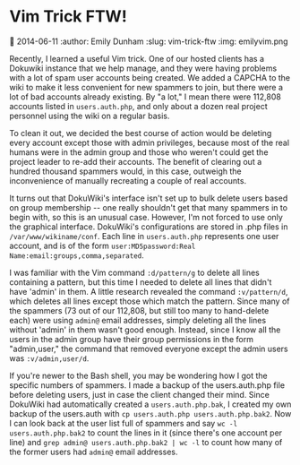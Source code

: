 Vim Trick FTW!
==============
:date: 2014-06-11
:author: Emily Dunham
:slug: vim-trick-ftw
:img: emilyvim.png

Recently, I learned a useful Vim trick. One of our hosted clients has a Dokuwiki
instance that we help manage, and they were having problems with a lot of spam
user accounts being created. We added a CAPCHA to the wiki to make it less
convenient for new spammers to join, but there were a lot of bad accounts
already existing. By "a lot," I mean there were 112,808 accounts listed in
``users.auth.php``, and only about a dozen real project personnel using the wiki
on a regular basis.

To clean it out, we decided the best course of action would be deleting every
account except those with admin privileges, because most of the real humans were
in the admin group and those who weren't could get the project leader to re-add
their accounts. The benefit of clearing out a hundred thousand spammers would,
in this case, outweigh the inconvenience of manually recreating a couple of real
accounts.

It turns out that DokuWiki's interface isn't set up to bulk delete users based
on group membership -- one really shouldn't get that many spammers in to begin
with, so this is an unusual case. However, I'm not forced to use only the
graphical interface. DokuWiki's configurations are stored in .php files in
``/var/www/wikiname/conf``. Each line in ``users.auth.php`` represents one user
account, and is of the form
``user:MD5password:Real Name:email:groups,comma,separated``.

I was familiar with the Vim command ``:d/pattern/g`` to delete all lines
containing a pattern, but this time I needed to delete all lines that didn't
have 'admin' in them. A little research revealed the command ``:v/pattern/d``,
which deletes all lines except those which match the pattern. Since many of the
spammers (73 out of our 112,808, but still too many to hand-delete each) were
using ``admin@`` email addresses, simply deleting all the lines without 'admin'
in them wasn't good enough. Instead, since I know all the users in the admin
group have their group permissions in the form "admin,user," the command that
removed everyone except the admin users was ``:v/admin,user/d``.

If you're newer to the Bash shell, you may be wondering how I got the specific
numbers of spammers. I made a backup of the users.auth.php file before deleting
users, just in case the client changed their mind. Since DokuWiki had
automatically created a ``users.auth.php.bak``, I created my own backup of the
users.auth with ``cp users.auth.php users.auth.php.bak2``. Now I can look back
at the user list full of spammers and say ``wc -l users.auth.php.bak2`` to count
the lines in it (since there's one account per line) and
``grep admin@ users.auth.php.bak2 | wc -l`` to count how many of the former
users had ``admin@`` email addresses.
